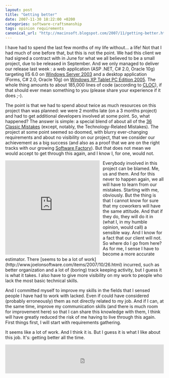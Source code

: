 ```yaml
---
layout: post
title: "Getting better"
date: 2007-11-30 18:22:00 +0200
categories: software-craftsmanship
tags: opinion requirements
canonical_url: "http://macinsoft.blogspot.com/2007/11/getting-better.html"
---
```


I have had to spend the last few months of my life without... a life! Not that I had much of one before that, but this is not the point. We had this client we had signed a contract with in June for what we all believed to be a small project, due to be released in September. And we only managed to deliver our release last week : a web application (ASP .NET, C# 2.0, Oracle 10g) targeting IIS 6.0 on [Windows Server 2003](http://www.microsoft.com/windowsserver2003/default.mspx) and a desktop application (Forms, C# 2.0, Oracle 10g) on [Windows XP Tablet PC Edition 2005](http://www.microsoft.com/windowsxp/tabletpc/default.mspx). The whole thing amounts to about 185,000 lines of code (according to [CLOC](http://cloc.sourceforge.net/)), if that should ever mean something to you (please share your experience if it does ;-).

The point is that we had to spend about twice as much resources on this project than was planned: we were 2 months late (on a 3 months project) and had to get additional developers involved at some point. So, what happened? The answer is simple: a special blend of about all of the [36 Classic Mistakes](https://web.archive.org/web/20080131094037/http://blogs.construx.com/blogs/stevemcc/archive/2007/06/15/Classic-Mistakes-Updated.aspx) (except, notably, the Technology-Related Mistakes). The project at some point seemed so doomed, with blurry ever-changing requirements and about no visibility on our project, that we consider our achievement as a big success (and also as a proof that we are on the right tracks with our growing [Software Factory](http://www.softwarefactories.com/)). But that does not mean we would accept to get through this again, and I know I, for one, would not.

<iframe align="left" frameborder="0" scrolling="no" style="margin-right:10px" src="https://books.google.com/books?id=U5VCAwAAQBAJ&lpg=PP1&dq=Software%20Estimation%3A%20Demystifying%20the%20Black%20Art&pg=PP1&output=embed" width="300px" height="300px"></iframe>
Everybody involved in this project can be blamed. Me, us and them. And for this never to happen again, we all will have to learn from our mistakes. Starting with me, obviously. But the thing is that I cannot know for sure that my coworkers will have the same attitude. And that if they do, they will do it in (what I, in my humble opinion, would call) a sensible way. And I know for a fact that our client will not. So where do I go from here? As for me, I sense I have to become a more accurate estimator. There [seems to be a lot of work](http://www.joelonsoftware.com/items/2007/10/26.html) incurred, such as better organization and a lot of (boring) track keeping activity, but I guess it is what it takes. I also have to give more visibility on my work to people who lack the most basic technical skills.

<!--iframe align="right" frameborder="0" scrolling="no" style="margin-left:10px" src="https://books.google.com/books?id=WcO3Ca9NuvQC&lpg=PP1&dq=Software%20Requirements,%20Second%20Edition&pg=PP1&output=embed" width="300px" height="300px"></iframe-->
And I committed myself to improve my skills in the fields that I sensed people I have had to work with lacked. Even if could have considered (probably erroneously) them as not directly related to my job. And if I can, at the same time, improve my communication skills (and there is much room for improvement here) so that I can share this knowledge with them, I think will have greatly reduced the risk of me having to live through this again. First things first, I will start with requirements gathering.

It seems like a lot of work. And I think it is. But I guess it is what I like about this job. It's: getting better all the time.
<iframe scrolling="no" frameborder="0" allowTransparency="true" src="https://www.deezer.com/plugins/player?format=classic&autoplay=false&color=ff0000&layout=dark&size=medium&type=tracks&id=555640762&app_id=1" width="100%" height="92px"></iframe>
